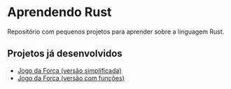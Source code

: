 # Aprendendo Rust

Repositório com pequenos projetos para aprender sobre a linguagem Rust. 

## Projetos já desenvolvidos

- [Jogo da Forca (versão simplificada)](./hangman-game/README.md)
- [Jogo da Forca (versão com funções)](./hangman-game-function/README.md)